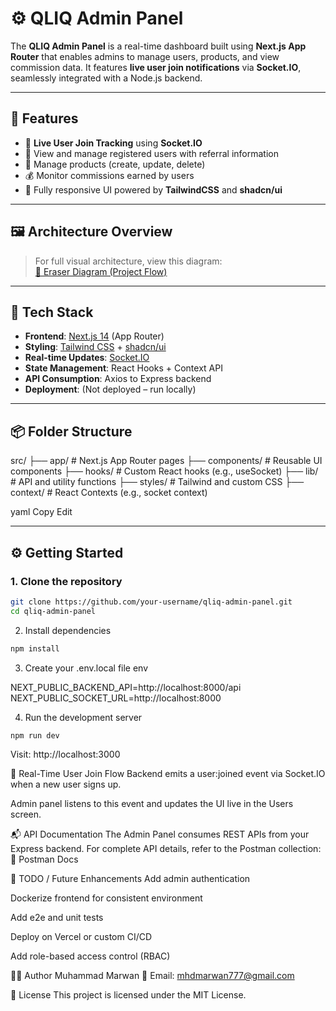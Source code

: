 # ⚙️ QLIQ Admin Panel

The **QLIQ Admin Panel** is a real-time dashboard built using **Next.js App Router** that enables admins to manage users, products, and view commission data. It features **live user join notifications** via **Socket.IO**, seamlessly integrated with a Node.js backend.

---

## 🚀 Features

- 🔴 **Live User Join Tracking** using **Socket.IO**
- 👥 View and manage registered users with referral information
- 🛒 Manage products (create, update, delete)
- 💰 Monitor commissions earned by users
- 📱 Fully responsive UI powered by **TailwindCSS** and **shadcn/ui**

---

## 🖼️ Architecture Overview

> For full visual architecture, view this diagram:  
[🔗 Eraser Diagram (Project Flow)](https://drive.google.com/file/d/1JcLqSo1Fuh-zwoHb3z65iWGG3puCKjZk/view?usp=sharing)

---

## 🔧 Tech Stack

- **Frontend**: [Next.js 14](https://nextjs.org/) (App Router)
- **Styling**: [Tailwind CSS](https://tailwindcss.com/) + [shadcn/ui](https://ui.shadcn.dev/)
- **Real-time Updates**: [Socket.IO](https://socket.io/)
- **State Management**: React Hooks + Context API
- **API Consumption**: Axios to Express backend
- **Deployment**: (Not deployed – run locally)

---

## 📦 Folder Structure

src/
├── app/ # Next.js App Router pages
├── components/ # Reusable UI components
├── hooks/ # Custom React hooks (e.g., useSocket)
├── lib/ # API and utility functions
├── styles/ # Tailwind and custom CSS
├── context/ # React Contexts (e.g., socket context)

yaml
Copy
Edit

---

## ⚙️ Getting Started

### 1. Clone the repository

```bash
git clone https://github.com/your-username/qliq-admin-panel.git
cd qliq-admin-panel
```
2. Install dependencies

```bash
npm install
```
3. Create your .env.local file
env

NEXT_PUBLIC_BACKEND_API=http://localhost:8000/api
NEXT_PUBLIC_SOCKET_URL=http://localhost:8000


4. Run the development server
```bash
npm run dev
```

Visit: http://localhost:3000

🔄 Real-Time User Join Flow
Backend emits a user:joined event via Socket.IO when a new user signs up.

Admin panel listens to this event and updates the UI live in the Users screen.

📬 API Documentation
The Admin Panel consumes REST APIs from your Express backend.
For complete API details, refer to the Postman collection:
🔗 Postman Docs

📝 TODO / Future Enhancements
 Add admin authentication

 Dockerize frontend for consistent environment

 Add e2e and unit tests

 Deploy on Vercel or custom CI/CD

 Add role-based access control (RBAC)

👨‍💻 Author
Muhammad Marwan
📧 Email: mhdmarwan777@gmail.com

📜 License
This project is licensed under the MIT License.

